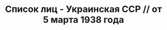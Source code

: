 ---
title: Список лиц - Украинская ССР // от 5 марта 1938 года
description: РГАСПИ, ф.17, т.7, оп.171, дело 415, лист 138
images:
- /disk/pictures/v07/17-171-415-138.jpg
- /disk/pictures/v07/17-171-415-139.jpg
- /disk/pictures/v07/17-171-415-140.jpg
- /disk/pictures/v07/17-171-415-141.jpg
- /disk/pictures/v07/17-171-415-142.jpg
- /disk/pictures/v07/17-171-415-143.jpg
---
